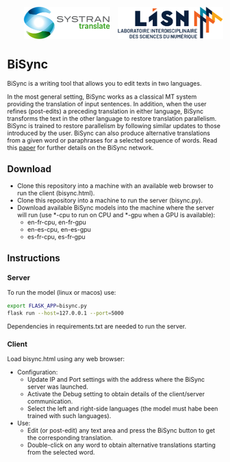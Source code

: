 <p align="right"> <img src="logos/systran-logo.svg" height="75"/> &nbsp; &nbsp; <img src="logos/lisn-logo.svg" height="75"/> </p>

# BiSync  

BiSync is a writing tool that allows you to edit texts in two languages.
             
In the most general setting, BiSync works as a classical MT system providing the translation of input sentences. In addition, when the user refines (post-edits) a preceding translation in either language, BiSync transforms the text in the other language to restore translation parallelism. BiSync is trained to restore parallelism by following similar updates to those introduced by the user. BiSync can also produce alternative translations from a given word or paraphrases for a selected sequence of words. Read this [paper](https://arxiv.org/pdf/2210.13163.pdf) for further details on the BiSync network.

## Download

* Clone this repository into a machine with an available web browser to run the client (bisync.html).
* Clone this repository into a machine to run the server (bisync.py).
* Download available BiSync models into the machine where the server will run (use *-cpu to run on CPU and *-gpu when a GPU is available):
  - en-fr-cpu, en-fr-gpu
  - en-es-cpu, en-es-gpu
  - es-fr-cpu, es-fr-gpu

## Instructions

### Server

To run the model (linux or macos) use:

```bash
export FLASK_APP=bisync.py
flask run --host=127.0.0.1 --port=5000
```
Dependencies in requirements.txt are needed to run the server.

### Client

Load bisync.html using any web browser:
* Configuration:
  - Update IP and Port settings with the address where the BiSync server was launched.
  - Activate the Debug setting to obtain details of the client/server communication.
  - Select the left and right-side languages (the model must habe been trained with such languages).
* Use:
  - Edit (or post-edit) any text area and press the BiSync button to get the corresponding translation.
  - Double-click on any word to obtain alternative translations starting from the selected word.
